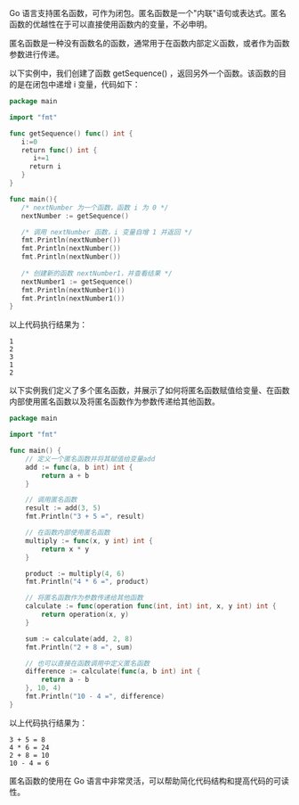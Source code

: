 Go 语言支持匿名函数，可作为闭包。匿名函数是一个"内联"语句或表达式。匿名函数的优越性在于可以直接使用函数内的变量，不必申明。

匿名函数是一种没有函数名的函数，通常用于在函数内部定义函数，或者作为函数参数进行传递。

以下实例中，我们创建了函数 getSequence() ，返回另外一个函数。该函数的目的是在闭包中递增 i 变量，代码如下：

```go 
package main

import "fmt"

func getSequence() func() int {
   i:=0
   return func() int {
      i+=1
     return i  
   }
}

func main(){
   /* nextNumber 为一个函数，函数 i 为 0 */
   nextNumber := getSequence()  

   /* 调用 nextNumber 函数，i 变量自增 1 并返回 */
   fmt.Println(nextNumber())
   fmt.Println(nextNumber())
   fmt.Println(nextNumber())
   
   /* 创建新的函数 nextNumber1，并查看结果 */
   nextNumber1 := getSequence()  
   fmt.Println(nextNumber1())
   fmt.Println(nextNumber1())
}
```
以上代码执行结果为：

```
1
2
3
1
2

```

以下实例我们定义了多个匿名函数，并展示了如何将匿名函数赋值给变量、在函数内部使用匿名函数以及将匿名函数作为参数传递给其他函数。
```go
package main

import "fmt"

func main() {
    // 定义一个匿名函数并将其赋值给变量add
    add := func(a, b int) int {
        return a + b
    }

    // 调用匿名函数
    result := add(3, 5)
    fmt.Println("3 + 5 =", result)

    // 在函数内部使用匿名函数
    multiply := func(x, y int) int {
        return x * y
    }

    product := multiply(4, 6)
    fmt.Println("4 * 6 =", product)

    // 将匿名函数作为参数传递给其他函数
    calculate := func(operation func(int, int) int, x, y int) int {
        return operation(x, y)
    }

    sum := calculate(add, 2, 8)
    fmt.Println("2 + 8 =", sum)

    // 也可以直接在函数调用中定义匿名函数
    difference := calculate(func(a, b int) int {
        return a - b
    }, 10, 4)
    fmt.Println("10 - 4 =", difference)
}
```
以上代码执行结果为：

```
3 + 5 = 8
4 * 6 = 24
2 + 8 = 10
10 - 4 = 6
```
匿名函数的使用在 Go 语言中非常灵活，可以帮助简化代码结构和提高代码的可读性。

